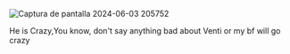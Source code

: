 ![Captura de pantalla 2024-06-03 205752](https://github.com/Celestialdestiny/Celestialdestiny/assets/171634769/14407aed-0df6-442e-8814-fea266af3ce7)

He is Crazy,You know, don't say anything bad about Venti or my bf will go crazy
